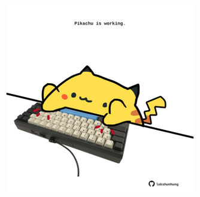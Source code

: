 <!-- built at 14/07/2023, 05:00:57 UTC -->
<p align="center">
  <img width="500" height="500" src="./ReadmeImage.svg">
</p>
